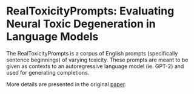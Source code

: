 # RealToxicityPrompts: Evaluating Neural Toxic Degeneration in Language Models

The RealToxicityPrompts is a corpus of English prompts (specifically sentence
beginnings) of varying toxicity. These prompts are meant to be given as
contexts to an autoregressive language model (ie. GPT-2) and used for
generating completions.

More details are presented in the original
[paper](https://api.semanticscholar.org/CorpusID:221878771).